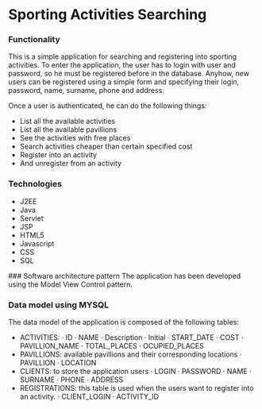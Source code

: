 # Sporting Activities Searching

### Functionality
This is a simple application for searching and registering into sporting activities. To enter the application, the user
has to login with user and password, so he must be registered before in the database. Anyhow, new users can be registered
using a simple form and specifying their login, password, name, surname, phone and address.

Once a user is authenticated, he can do the following things:
- List all the available activities
- List all the available pavillions
- See the activities with free places
- Search activities cheaper than certain specified cost
- Register into an activity
- And unregister from an activity

### Technologies
- J2EE
- Java
- Servlet
- JSP
- HTML5
- Javascript
- CSS
- SQL

### Software architecture pattern
The application has been developed using the Model View Control pattern.

### Data model using MYSQL
The data model of the application is composed of the following tables:
- ACTIVITIES: 
     · ID
     · NAME
     · Description
     · Initial
     · START_DATE
     · COST
     · PAVILLION_NAME
     · TOTAL_PLACES
     · OCUPIED_PLACES
- PAVILLIONS: available pavillions and their corresponding locations
     · PAVILLION
     · LOCATION
- CLIENTS: to store the application users
     · LOGIN
     · PASSWORD
     · NAME
     · SURNAME
     · PHONE
     · ADDRESS
- REGISTRATIONS: this table is used when the users want to register into an activity.
     · CLIENT_LOGIN
     · ACTIVITY_ID
     
    
